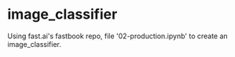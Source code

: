 # image_classifier

Using fast.ai's fastbook repo, file '02-production.ipynb' to create an image_classifier.
